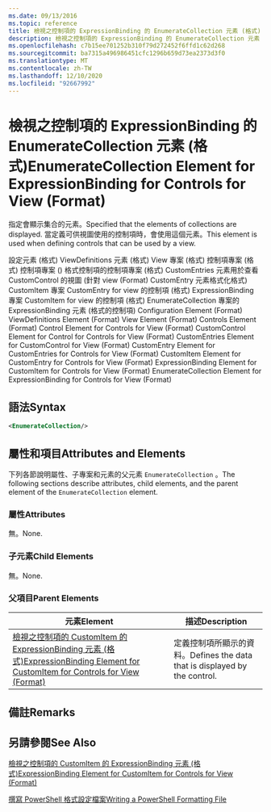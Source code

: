 ```yaml
---
ms.date: 09/13/2016
ms.topic: reference
title: 檢視之控制項的 ExpressionBinding 的 EnumerateCollection 元素 (格式)
description: 檢視之控制項的 ExpressionBinding 的 EnumerateCollection 元素 (格式)
ms.openlocfilehash: c7b15ee701252b310f79d272452f6ffd1c62d268
ms.sourcegitcommit: ba7315a496986451cfc1296b659d73ea2373d3f0
ms.translationtype: MT
ms.contentlocale: zh-TW
ms.lasthandoff: 12/10/2020
ms.locfileid: "92667992"
---
```

# <a name="enumeratecollection-element-for-expressionbinding-for-controls-for-view-format"></a><span data-ttu-id="e99d5-103">檢視之控制項的 ExpressionBinding 的 EnumerateCollection 元素 (格式)</span><span class="sxs-lookup"><span data-stu-id="e99d5-103">EnumerateCollection Element for ExpressionBinding for Controls for View (Format)</span></span>

<span data-ttu-id="e99d5-104">指定會顯示集合的元素。</span><span class="sxs-lookup"><span data-stu-id="e99d5-104">Specified that the elements of collections are displayed.</span></span> <span data-ttu-id="e99d5-105">當定義可供視圖使用的控制項時，會使用這個元素。</span><span class="sxs-lookup"><span data-stu-id="e99d5-105">This element is used when defining controls that can be used by a view.</span></span>

<span data-ttu-id="e99d5-106">設定元素 (格式) ViewDefinitions 元素 (格式) View 專案 (格式) 控制項專案 (格式) 控制項專案 () 格式控制項的控制項專案 (格式) CustomEntries 元素用於查看 CustomControl 的視圖 (針對 view (Format) CustomEntry 元素格式化格式) CustomItem 專案 CustomEntry for view 的控制項 (格式) ExpressionBinding 專案 CustomItem for view 的控制項 (格式) EnumerateCollection 專案的 ExpressionBinding 元素 (格式的控制項) </span><span class="sxs-lookup"><span data-stu-id="e99d5-106">Configuration Element (Format) ViewDefinitions Element (Format) View Element (Format) Controls Element (Format) Control Element for Controls for View (Format) CustomControl Element for Control for Controls for View (Format) CustomEntries Element for CustomControl for View (Format) CustomEntry Element for CustomEntries for Controls for View (Format) CustomItem Element for CustomEntry for Controls for View (Format) ExpressionBinding Element for CustomItem for Controls for View (Format) EnumerateCollection Element for ExpressionBinding for Controls for View (Format)</span></span>

## <a name="syntax"></a><span data-ttu-id="e99d5-107">語法</span><span class="sxs-lookup"><span data-stu-id="e99d5-107">Syntax</span></span>

```xml
<EnumerateCollection/>
```

## <a name="attributes-and-elements"></a><span data-ttu-id="e99d5-108">屬性和項目</span><span class="sxs-lookup"><span data-stu-id="e99d5-108">Attributes and Elements</span></span>

<span data-ttu-id="e99d5-109">下列各節說明屬性、子專案和元素的父元素 `EnumerateCollection` 。</span><span class="sxs-lookup"><span data-stu-id="e99d5-109">The following sections describe attributes, child elements, and the parent element of the `EnumerateCollection` element.</span></span>

### <a name="attributes"></a><span data-ttu-id="e99d5-110">屬性</span><span class="sxs-lookup"><span data-stu-id="e99d5-110">Attributes</span></span>

<span data-ttu-id="e99d5-111">無。</span><span class="sxs-lookup"><span data-stu-id="e99d5-111">None.</span></span>

### <a name="child-elements"></a><span data-ttu-id="e99d5-112">子元素</span><span class="sxs-lookup"><span data-stu-id="e99d5-112">Child Elements</span></span>

<span data-ttu-id="e99d5-113">無。</span><span class="sxs-lookup"><span data-stu-id="e99d5-113">None.</span></span>

### <a name="parent-elements"></a><span data-ttu-id="e99d5-114">父項目</span><span class="sxs-lookup"><span data-stu-id="e99d5-114">Parent Elements</span></span>

|<span data-ttu-id="e99d5-115">元素</span><span class="sxs-lookup"><span data-stu-id="e99d5-115">Element</span></span>|<span data-ttu-id="e99d5-116">描述</span><span class="sxs-lookup"><span data-stu-id="e99d5-116">Description</span></span>|
|-------------|-----------------|
|[<span data-ttu-id="e99d5-117">檢視之控制項的 CustomItem 的 ExpressionBinding 元素 (格式)</span><span class="sxs-lookup"><span data-stu-id="e99d5-117">ExpressionBinding Element for CustomItem for Controls for View (Format)</span></span>](./expressionbinding-element-for-customitem-for-controls-for-view-format.md)|<span data-ttu-id="e99d5-118">定義控制項所顯示的資料。</span><span class="sxs-lookup"><span data-stu-id="e99d5-118">Defines the data that is displayed by the control.</span></span>|

## <a name="remarks"></a><span data-ttu-id="e99d5-119">備註</span><span class="sxs-lookup"><span data-stu-id="e99d5-119">Remarks</span></span>

## <a name="see-also"></a><span data-ttu-id="e99d5-120">另請參閱</span><span class="sxs-lookup"><span data-stu-id="e99d5-120">See Also</span></span>

[<span data-ttu-id="e99d5-121">檢視之控制項的 CustomItem 的 ExpressionBinding 元素 (格式)</span><span class="sxs-lookup"><span data-stu-id="e99d5-121">ExpressionBinding Element for CustomItem for Controls for View (Format)</span></span>](./expressionbinding-element-for-customitem-for-controls-for-view-format.md)

[<span data-ttu-id="e99d5-122">撰寫 PowerShell 格式設定檔案</span><span class="sxs-lookup"><span data-stu-id="e99d5-122">Writing a PowerShell Formatting File</span></span>](./writing-a-powershell-formatting-file.md)
